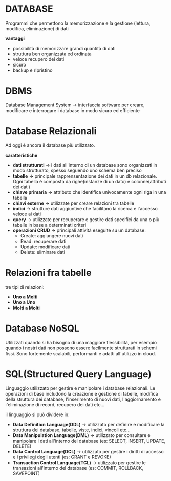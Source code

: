 # DATABASE
Programmi che permettono la memorizzazione e la gestione (lettura, modifica, eliminazione) di dati

**vantaggi**
- possibilità di memorizzare grandi quantità di dati
- struttura ben organizzata ed ordinata
- veloce recupero dei dati
- sicuro
- backup e ripristino

# DBMS
Database Management System -> interfaccia software per creare, modificare e interrogare i database in modo sicuro ed efficiente

# Database Relazionali
Ad oggi è ancora il database più utilizzato.

**caratteristiche**
- **dati strutturati** -> i dati all'interno di un database sono organizzati in modo strutturato, spesso seguendo uno schema ben preciso
- **tabelle** -> principale rapprensentazione dei dati in un db relazionale. Ogni tabella è composta da righe(instanze di un dato) e colonne(attributi dei dati)
- **chiave primaria** -> attributo che identifica univocamente ogni riga in una tabella
- **chiavi esterne** -> utilizzate per creare relazioni tra tabelle
- **indici** -> strutture dati aggiuntive che facilitano la ricerca e l'accesso veloce ai dati
- **query** -> utilizzate per recuperare e gestire dati specifici da una o più tabelle in base a determinati criteri
- **operazioni CRUD** -> principali attività eseguite su un database: 
    * Create: aggiungere nuovi dati
    * Read: recuperare dati
    * Update: modificare dati
    * Delete: eliminare dati

# Relazioni fra tabelle
tre tipi di relazioni:
- **Uno a Molti**
- **Uno a Uno**
- **Molti a Molti**

# Database NoSQL
Utilizzati quando si ha bisogno di una maggiore flessibilità, per esempio quando i nostri dati non possono essere facilmente strutturati in schemi fissi.
Sono fortemente scalabili, performanti e adatti all'utilizzo in cloud.

# SQL(Structured Query Language)
Linguaggio utilizzato per gestire e manipolare i database relazionali. Le operazioni di base includono la creazione e gestione di tabelle, modifica della struttura dei database, l'inserimento di nuovi dati, l'aggiornamento e l'eliminazione di record, recupero dei dati etc...

il linguaggio si può dividere in:
- **Data Definition Language(DDL)** -> utilizzato per definire e modificare la struttura dei database, tabelle, viste, indici, vincoli etc...
- **Data Manipulation Language(DML)** -> utilizzato per consultare e manipolare i dati all'interno del database (es: SELECT, INSERT, UPDATE, DELETE)
- **Data Control Language(DCL)** -> utilizzato per gestire i diritti di accesso e i privilegi degli utenti (es: GRANT e REVOKE)
- **Transaction Control Language(TCL)** -> utilizzato per gestire le transazioni all'interno del database (es: COMMIT, ROLLBACK, SAVEPOINT)
